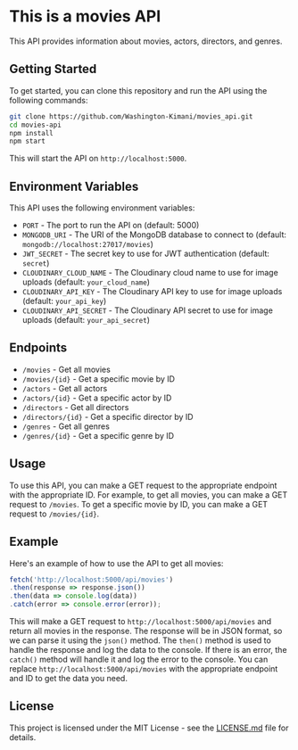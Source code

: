 # This is a movies API
This API provides information about movies, actors, directors, and genres.
## Getting Started
To get started, you can clone this repository and run the API using the following commands:
```bash
git clone https://github.com/Washington-Kimani/movies_api.git
cd movies-api
npm install
npm start
```
This will start the API on `http://localhost:5000`.
## Environment Variables
This API uses the following environment variables:
- `PORT` - The port to run the API on (default: 5000)
- `MONGODB_URI` - The URI of the MongoDB database to connect to (default: `mongodb://localhost:27017/movies`)
- `JWT_SECRET` - The secret key to use for JWT authentication (default: `secret`)
- `CLOUDINARY_CLOUD_NAME` - The Cloudinary cloud name to use for image uploads (default: `your_cloud_name`)
- `CLOUDINARY_API_KEY` - The Cloudinary API key to use for image uploads (default: `your_api_key`)
- `CLOUDINARY_API_SECRET` - The Cloudinary API secret to use for image uploads (default: `your_api_secret`)
## Endpoints
- `/movies` - Get all movies
- `/movies/{id}` - Get a specific movie by ID
- `/actors` - Get all actors
- `/actors/{id}` - Get a specific actor by ID
- `/directors` - Get all directors
- `/directors/{id}` - Get a specific director by ID
- `/genres` - Get all genres
- `/genres/{id}` - Get a specific genre by ID

## Usage
To use this API, you can make a GET request to the appropriate endpoint with the appropriate ID. For example, to get all movies, you can make a GET request to `/movies`. To get a specific movie by ID, you can make a GET request to `/movies/{id}`.
## Example
Here's an example of how to use the API to get all movies:

```javascript
fetch('http://localhost:5000/api/movies')
.then(response => response.json())
.then(data => console.log(data))
.catch(error => console.error(error));
```

This will make a GET request to `http://localhost:5000/api/movies` and return all movies in the response. The response will be in JSON format, so we can parse it using the `json()` method. The `then()` method is used to handle the response and log the data to the console. If there is an error, the `catch()` method will handle it and log the error to the console.
You can replace `http://localhost:5000/api/movies` with the appropriate endpoint and ID to get the data you need.
## License
This project is licensed under the MIT License - see the [LICENSE.md](LICENSE.md) file for details.